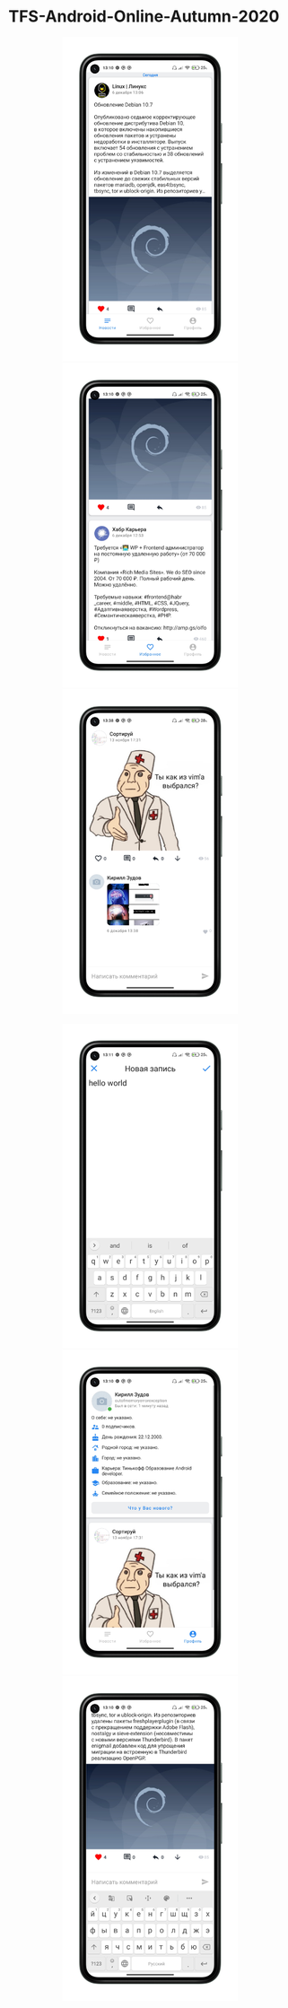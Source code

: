 # TFS-Android-Online-Autumn-2020


<p align="center">
  <img src="https://github.com/IllidanStormrage1/TFS-Android-Online-Autumn-2020/blob/release/screenshots/m5_google-pixel5-sortasage-portrait.png" width="313">
  <img src="https://github.com/IllidanStormrage1/TFS-Android-Online-Autumn-2020/blob/release/screenshots/m4_google-pixel5-sortasage-portrait.png" width="313">
  <img src="https://github.com/IllidanStormrage1/TFS-Android-Online-Autumn-2020/blob/release/screenshots/m6_google-pixel5-sortasage-portrait.png" width="313">
</p>

<p align="center">
  <img src="https://github.com/IllidanStormrage1/TFS-Android-Online-Autumn-2020/blob/release/screenshots/m1_google-pixel5-sortasage-portrait.png" width="313">
  <img src="https://github.com/IllidanStormrage1/TFS-Android-Online-Autumn-2020/blob/release/screenshots/m2_google-pixel5-sortasage-portrait.png" width="313">
  <img src="https://github.com/IllidanStormrage1/TFS-Android-Online-Autumn-2020/blob/release/screenshots/m3_google-pixel5-sortasage-portrait.png" width="313">
</p>
